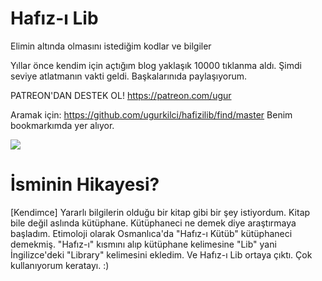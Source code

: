 # Hafız-ı Lib
Elimin altında olmasını istediğim kodlar ve bilgiler

Yıllar önce kendim için açtığım blog yaklaşık 10000 tıklanma aldı. Şimdi seviye atlatmanın vakti geldi. Başkalarınıda paylaşıyorum.

PATREON'DAN DESTEK OL!
https://patreon.com/ugur

Aramak için: https://github.com/ugurkilci/hafizilib/find/master
Benim bookmarkımda yer alıyor. 

<img src="https://github.com/ugurkilci/hafizilib/blob/master/bookmark.jpg?raw=true">

# İsminin Hikayesi?
[Kendimce] Yararlı bilgilerin olduğu bir kitap gibi bir şey istiyordum. Kitap bile değil aslında kütüphane. Kütüphaneci ne demek diye araştırmaya başladım. Etimoloji olarak Osmanlıca'da "Hafız-ı Kütüb" kütüphaneci demekmiş. "Hafız-ı" kısmını alıp kütüphane kelimesine "Lib" yani İngilizce'deki "Library" kelimesini ekledim. Ve Hafız-ı Lib ortaya çıktı. Çok kullanıyorum keratayı. :)
